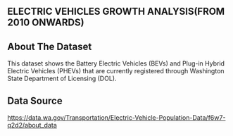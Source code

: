## ELECTRIC VEHICLES GROWTH ANALYSIS(FROM  2010 ONWARDS)

## About The Dataset
This dataset shows the Battery Electric Vehicles (BEVs) and Plug-in Hybrid Electric Vehicles (PHEVs) that are currently registered through Washington State Department of Licensing (DOL).
## Data Source
https://data.wa.gov/Transportation/Electric-Vehicle-Population-Data/f6w7-q2d2/about_data
